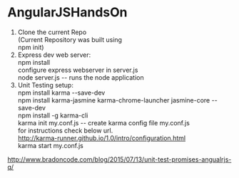 # AngularJSHandsOn
1) Clone the current Repo<br/>
(Current Repository was built using <br/>npm init)<br/>
2) Express dev web server:<br/>npm install<br/>
  configure express webserver in server.js<br/>
  node server.js -- runs the node application<br/>
3) Unit Testing setup:<br/>
  npm install karma --save-dev<br/>
  npm install karma-jasmine karma-chrome-launcher jasmine-core --save-dev<br/>
  npm install -g karma-cli<br/>
  karma init my.conf.js -- create karma config file my.conf.js<br/>
  for instructions check below url.<br/>
  http://karma-runner.github.io/1.0/intro/configuration.html <br/>
  karma start my.conf.js<br/>

http://www.bradoncode.com/blog/2015/07/13/unit-test-promises-angualrjs-q/
